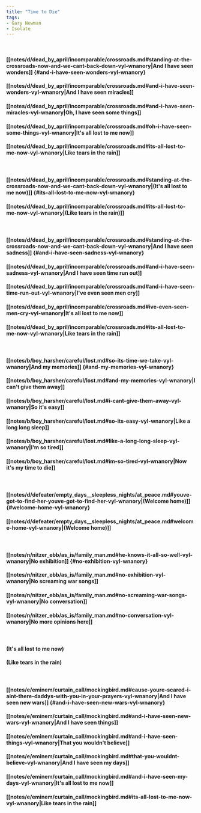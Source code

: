 ```yaml
---
title: "Time to Die"
tags:
- Gary Newman
- Isolate
---
```

&nbsp;
#### [[notes/d/dead_by_april/incomparable/crossroads.md#standing-at-the-crossroads-now-and-we-cant-back-down-vyl-wnanory|And I have seen wonders]] {#and-i-have-seen-wonders-vyl-wnanory}
#### [[notes/d/dead_by_april/incomparable/crossroads.md#and-i-have-seen-wonders-vyl-wnanory|And I have seen miracles]]
#### [[notes/d/dead_by_april/incomparable/crossroads.md#and-i-have-seen-miracles-vyl-wnanory|Oh, I have seen some things]]
#### [[notes/d/dead_by_april/incomparable/crossroads.md#oh-i-have-seen-some-things-vyl-wnanory|It's all lost to me now]]
#### [[notes/d/dead_by_april/incomparable/crossroads.md#its-all-lost-to-me-now-vyl-wnanory|Like tears in the rain]]
&nbsp;
#### [[notes/d/dead_by_april/incomparable/crossroads.md#standing-at-the-crossroads-now-and-we-cant-back-down-vyl-wnanory|(It's all lost to me now)]] {#its-all-lost-to-me-now-vyl-wnanory}
#### [[notes/d/dead_by_april/incomparable/crossroads.md#its-all-lost-to-me-now-vyl-wnanory|(Like tears in the rain)]]
&nbsp;
#### [[notes/d/dead_by_april/incomparable/crossroads.md#standing-at-the-crossroads-now-and-we-cant-back-down-vyl-wnanory|And I have seen sadness]] {#and-i-have-seen-sadness-vyl-wnanory}
#### [[notes/d/dead_by_april/incomparable/crossroads.md#and-i-have-seen-sadness-vyl-wnanory|And I have seen time run out]]
#### [[notes/d/dead_by_april/incomparable/crossroads.md#and-i-have-seen-time-run-out-vyl-wnanory|I've even seen men cry]]
#### [[notes/d/dead_by_april/incomparable/crossroads.md#ive-even-seen-men-cry-vyl-wnanory|It's all lost to me now]]
#### [[notes/d/dead_by_april/incomparable/crossroads.md#its-all-lost-to-me-now-vyl-wnanory|Like tears in the rain]]
&nbsp;
#### [[notes/b/boy_harsher/careful/lost.md#so-its-time-we-take-vyl-wnanory|And my memories]] {#and-my-memories-vyl-wnanory}
#### [[notes/b/boy_harsher/careful/lost.md#and-my-memories-vyl-wnanory|I can't give them away]]
#### [[notes/b/boy_harsher/careful/lost.md#i-cant-give-them-away-vyl-wnanory|So it's easy]]
#### [[notes/b/boy_harsher/careful/lost.md#so-its-easy-vyl-wnanory|Like a long long sleep]]
#### [[notes/b/boy_harsher/careful/lost.md#like-a-long-long-sleep-vyl-wnanory|I'm so tired]]
#### [[notes/b/boy_harsher/careful/lost.md#im-so-tired-vyl-wnanory|Now it's my time to die]]
&nbsp;
#### [[notes/d/defeater/empty_days__sleepless_nights/at_peace.md#youve-got-to-find-her-youve-got-to-find-her-vyl-wnanory|(Welcome home)]] {#welcome-home-vyl-wnanory}
#### [[notes/d/defeater/empty_days__sleepless_nights/at_peace.md#welcome-home-vyl-wnanory|(Welcome home)]]
&nbsp;
#### [[notes/n/nitzer_ebb/as_is/family_man.md#he-knows-it-all-so-well-vyl-wnanory|No exhibition]] {#no-exhibition-vyl-wnanory}
#### [[notes/n/nitzer_ebb/as_is/family_man.md#no-exhibition-vyl-wnanory|No screaming war songs]]
#### [[notes/n/nitzer_ebb/as_is/family_man.md#no-screaming-war-songs-vyl-wnanory|No conversation]]
#### [[notes/n/nitzer_ebb/as_is/family_man.md#no-conversation-vyl-wnanory|No more opinions here]]
&nbsp;
#### (It's all lost to me now)
#### (Like tears in the rain)
&nbsp;
#### [[notes/e/eminem/curtain_call/mockingbird.md#cause-youre-scared-i-aint-there-daddys-with-you-in-your-prayers-vyl-wnanory|And I have seen new wars]] {#and-i-have-seen-new-wars-vyl-wnanory}
#### [[notes/e/eminem/curtain_call/mockingbird.md#and-i-have-seen-new-wars-vyl-wnanory|And I have seen things]]
#### [[notes/e/eminem/curtain_call/mockingbird.md#and-i-have-seen-things-vyl-wnanory|That you wouldn't believe]]
#### [[notes/e/eminem/curtain_call/mockingbird.md#that-you-wouldnt-believe-vyl-wnanory|And I have seen my days]]
#### [[notes/e/eminem/curtain_call/mockingbird.md#and-i-have-seen-my-days-vyl-wnanory|It's all lost to me now]]
#### [[notes/e/eminem/curtain_call/mockingbird.md#its-all-lost-to-me-now-vyl-wnanory|Like tears in the rain]]
